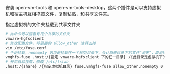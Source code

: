 安装 open-vm-tools 和 open-vm-tools-desktop，这两个插件是可以支持虚拟机和宿主机互相拖拽文件，复制粘贴，和共享文件夹。

指定虚拟机的文件夹挂载到共享文件夹

```bash
# 此命令可以查看有几个共享的文件夹
vmware-hgfsclient
# 修改配置文件，将里面的 allow_other 注释去掉
vim /etc/fuse.conf 
# 手动挂载，nonempty 选项是挂载在一个非空目录下，会让原来目录下的文件“消失“，取消挂载的时候，原目录下的文件会出现
vmghfs-fuse .host:/{指定 vmware-hgfsclient 下的任一目录} /{此目录是虚拟机下的任一目录} -o allow_other -o nonempty
# 开机自动挂载，修改 /etc/fstab
.host:/{share} /{指定虚拟机目录} fuse.vmhgfs-fuse allow_other,nonempty 0 0
```

